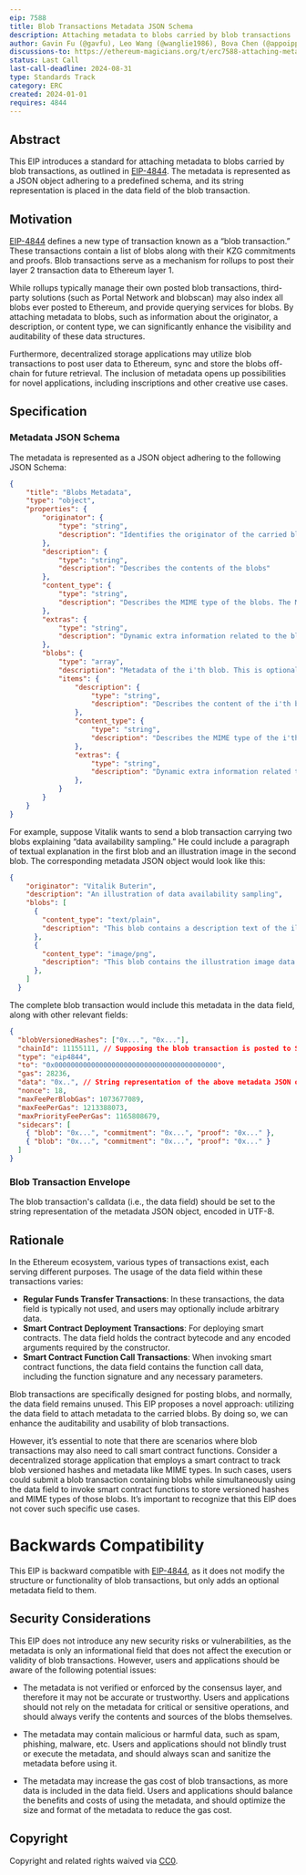 ```yaml
---
eip: 7588
title: Blob Transactions Metadata JSON Schema
description: Attaching metadata to blobs carried by blob transactions
author: Gavin Fu (@gavfu), Leo Wang (@wanglie1986), Bova Chen (@appoipp), Aiden X (@4ever9)
discussions-to: https://ethereum-magicians.org/t/erc7588-attaching-metadata-to-blobs-carried-by-blob-transactions/17873
status: Last Call
last-call-deadline: 2024-08-31
type: Standards Track
category: ERC
created: 2024-01-01
requires: 4844
---
```


## Abstract

This EIP introduces a standard for attaching metadata to blobs carried by blob transactions, as outlined in [EIP-4844](./eip-4844.md). The metadata is represented as a JSON object adhering to a predefined schema, and its string representation is placed in the data field of the blob transaction.

## Motivation

[EIP-4844](./eip-4844.md) defines a new type of transaction known as a “blob transaction.” These transactions contain a list of blobs along with their KZG commitments and proofs. Blob transactions serve as a mechanism for rollups to post their layer 2 transaction data to Ethereum layer 1.

While rollups typically manage their own posted blob transactions, third-party solutions (such as Portal Network and blobscan) may also index all blobs ever posted to Ethereum, and provide querying services for blobs. By attaching metadata to blobs, such as information about the originator, a description, or content type, we can significantly enhance the visibility and auditability of these data structures.

Furthermore, decentralized storage applications may utilize blob transactions to post user data to Ethereum, sync and store the blobs off-chain for future retrieval. The inclusion of metadata opens up possibilities for novel applications, including inscriptions and other creative use cases.


## Specification

### Metadata JSON Schema

The metadata is represented as a JSON object adhering to the following JSON Schema:

```json
{
    "title": "Blobs Metadata",
    "type": "object",
    "properties": {
        "originator": {
            "type": "string",
            "description": "Identifies the originator of the carried blobs"
        },
        "description": {
            "type": "string",
            "description": "Describes the contents of the blobs"
        },
        "content_type": {
            "type": "string",
            "description": "Describes the MIME type of the blobs. The MIME type should be defined in RFC 2046 (https://www.rfc-editor.org/rfc/rfc2046)"
        },
        "extras": {
            "type": "string",
            "description": "Dynamic extra information related to the blobs"
        },
        "blobs": {
            "type": "array",
            "description": "Metadata of the i'th blob. This is optional and overlays the upper level properties if provided",
            "items": {
                "description": {
                    "type": "string",
                    "description": "Describes the content of the i'th blob"
                },
                "content_type": {
                    "type": "string",
                    "description": "Describes the MIME type of the i'th blob. The MIME type should be defined in RFC 2046 (https://www.rfc-editor.org/rfc/rfc2046)"
                },
                "extras": {
                    "type": "string",
                    "description": "Dynamic extra information related to the i'th blob"
                },
            }
        }
    }
}
```

For example, suppose Vitalik wants to send a blob transaction carrying two blobs explaining “data availability sampling.” He could include a paragraph of textual explanation in the first blob and an illustration image in the second blob. The corresponding metadata JSON object would look like this:

```json
{
    "originator": "Vitalik Buterin",
    "description": "An illustration of data availability sampling",
    "blobs": [
      {
        "content_type": "text/plain",
        "description": "This blob contains a description text of the illustration."
      },
      {
        "content_type": "image/png",
        "description": "This blob contains the illustration image data in base64 format. It's a RFC 2397 (https://www.rfc-editor.org/rfc/rfc2397) data URL."
      },
    ]
  }
```

The complete blob transaction would include this metadata in the data field, along with other relevant fields:

```json
{
  "blobVersionedHashes": ["0x...", "0x..."],
  "chainId": 11155111, // Supposing the blob transaction is posted to Sepolia
  "type": "eip4844",
  "to": "0x0000000000000000000000000000000000000000",
  "gas": 28236,
  "data": "0x..", // String representation of the above metadata JSON object
  "nonce": 18,
  "maxFeePerBlobGas": 1073677089,
  "maxFeePerGas": 1213388073,
  "maxPriorityFeePerGas": 1165808679,
  "sidecars": [
    { "blob": "0x...", "commitment": "0x...", "proof": "0x..." },
    { "blob": "0x...", "commitment": "0x...", "proof": "0x..." }
  ]
}
```

### Blob Transaction Envelope

The blob transaction's calldata (i.e., the data field) should be set to the string representation of the metadata JSON object, encoded in UTF-8.

## Rationale

In the Ethereum ecosystem, various types of transactions exist, each serving different purposes. The usage of the data field within these transactions varies:

- **Regular Funds Transfer Transactions**:
In these transactions, the data field is typically not used, and users may optionally include arbitrary data.
- **Smart Contract Deployment Transactions**:
For deploying smart contracts. The data field holds the contract bytecode and any encoded arguments required by the constructor.
- **Smart Contract Function Call Transactions**:
When invoking smart contract functions, the data field contains the function call data, including the function signature and any necessary parameters.

Blob transactions are specifically designed for posting blobs, and normally, the data field remains unused. This EIP proposes a novel approach: utilizing the data field to attach metadata to the carried blobs. By doing so, we can enhance the auditability and usability of blob transactions.

However, it’s essential to note that there are scenarios where blob transactions may also need to call smart contract functions. Consider a decentralized storage application that employs a smart contract to track blob versioned hashes and metadata like MIME types. In such cases, users could submit a blob transaction containing blobs while simultaneously using the data field to invoke smart contract functions to store versioned hashes and MIME types of those blobs. It’s important to recognize that this EIP does not cover such specific use cases.


# Backwards Compatibility

This EIP is backward compatible with [EIP-4844](./eip-4844.md), as it does not modify the structure or functionality of blob transactions, but only adds an optional metadata field to them.

## Security Considerations

This EIP does not introduce any new security risks or vulnerabilities, as the metadata is only an informational field that does not affect the execution or validity of blob transactions. However, users and applications should be aware of the following potential issues:

- The metadata is not verified or enforced by the consensus layer, and therefore it may not be accurate or trustworthy. Users and applications should not rely on the metadata for critical or sensitive operations, and should always verify the contents and sources of the blobs themselves.

- The metadata may contain malicious or harmful data, such as spam, phishing, malware, etc. Users and applications should not blindly trust or execute the metadata, and should always scan and sanitize the metadata before using it.

- The metadata may increase the gas cost of blob transactions, as more data is included in the data field. Users and applications should balance the benefits and costs of using the metadata, and should optimize the size and format of the metadata to reduce the gas cost.

## Copyright

Copyright and related rights waived via [CC0](../LICENSE.md).
